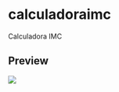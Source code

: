 # calculadoraimc

Calculadora IMC

## Preview

![](![image](https://user-images.githubusercontent.com/61765002/123998497-eb935800-d9a7-11eb-8ad3-36d799c873de.png))
